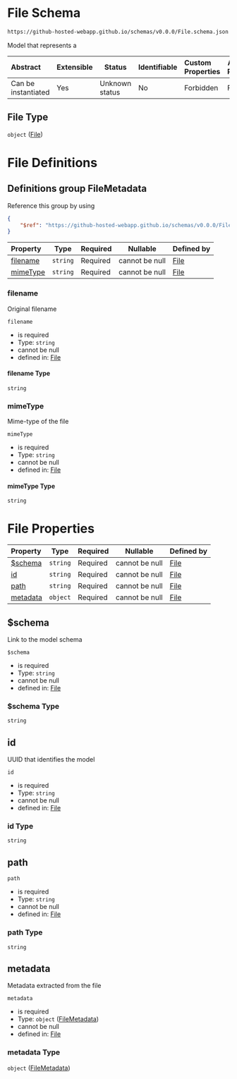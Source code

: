 # File Schema

```txt
https://github-hosted-webapp.github.io/schemas/v0.0.0/File.schema.json
```

Model that represents a

| Abstract | Extensible | Status | Identifiable | Custom Properties | Additional Properties | Access Restrictions | Defined In |
| :-- | --- | --- | --- | :-- | --- | --- | --- |
| Can be instantiated | Yes | Unknown status | No | Forbidden | Forbidden | none | [File.schema.json](../File.schema.json "open original schema") |

## File Type

`object` ([File](file.md))

# File Definitions

## Definitions group FileMetadata

Reference this group by using

```json
{
    "$ref": "https://github-hosted-webapp.github.io/schemas/v0.0.0/File.schema.json#/definitions/FileMetadata"
}
```

| Property | Type | Required | Nullable | Defined by |
| :-- | --- | --- | --- | :-- |
| [filename](#filename) | `string` | Required | cannot be null | [File](file-definitions-filemetadata-properties-filename.md "https://github-hosted-webapp.github.io/schemas/v0.0.0/File.schema.json#/definitions/FileMetadata/properties/filename") |
| [mimeType](#mimeType) | `string` | Required | cannot be null | [File](file-definitions-filemetadata-properties-mimetype.md "https://github-hosted-webapp.github.io/schemas/v0.0.0/File.schema.json#/definitions/FileMetadata/properties/mimeType") |

### filename

Original filename

`filename`

-   is required
-   Type: `string`
-   cannot be null
-   defined in: [File](file-definitions-filemetadata-properties-filename.md "https://github-hosted-webapp.github.io/schemas/v0.0.0/File.schema.json#/definitions/FileMetadata/properties/filename")

#### filename Type

`string`

### mimeType

Mime-type of the file

`mimeType`

-   is required
-   Type: `string`
-   cannot be null
-   defined in: [File](file-definitions-filemetadata-properties-mimetype.md "https://github-hosted-webapp.github.io/schemas/v0.0.0/File.schema.json#/definitions/FileMetadata/properties/mimeType")

#### mimeType Type

`string`

# File Properties

| Property | Type | Required | Nullable | Defined by |
| :-- | --- | --- | --- | :-- |
| [\$schema](#$schema) | `string` | Required | cannot be null | [File](file-properties-schema.md "https://github-hosted-webapp.github.io/schemas/v0.0.0/File.schema.json#/properties/$schema") |
| [id](#id) | `string` | Required | cannot be null | [File](file-properties-id.md "https://github-hosted-webapp.github.io/schemas/v0.0.0/File.schema.json#/properties/id") |
| [path](#path) | `string` | Required | cannot be null | [File](file-properties-path.md "https://github-hosted-webapp.github.io/schemas/v0.0.0/File.schema.json#/properties/path") |
| [metadata](#metadata) | `object` | Required | cannot be null | [File](file-definitions-filemetadata.md "https://github-hosted-webapp.github.io/schemas/v0.0.0/File.schema.json#/properties/metadata") |

## \$schema

Link to the model schema

`$schema`

-   is required
-   Type: `string`
-   cannot be null
-   defined in: [File](file-properties-schema.md "https://github-hosted-webapp.github.io/schemas/v0.0.0/File.schema.json#/properties/$schema")

### \$schema Type

`string`

## id

UUID that identifies the model

`id`

-   is required
-   Type: `string`
-   cannot be null
-   defined in: [File](file-properties-id.md "https://github-hosted-webapp.github.io/schemas/v0.0.0/File.schema.json#/properties/id")

### id Type

`string`

## path

`path`

-   is required
-   Type: `string`
-   cannot be null
-   defined in: [File](file-properties-path.md "https://github-hosted-webapp.github.io/schemas/v0.0.0/File.schema.json#/properties/path")

### path Type

`string`

## metadata

Metadata extracted from the file

`metadata`

-   is required
-   Type: `object` ([FileMetadata](file-definitions-filemetadata.md))
-   cannot be null
-   defined in: [File](file-definitions-filemetadata.md "https://github-hosted-webapp.github.io/schemas/v0.0.0/File.schema.json#/properties/metadata")

### metadata Type

`object` ([FileMetadata](file-definitions-filemetadata.md))
